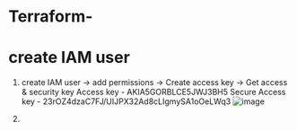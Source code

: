 # Terraform-

# create IAM user
1. create IAM user -> add permissions -> Create access key -> Get access & security key
   Access key - AKIA5GORBLCE5JWJ3BH5
   Secure Access key - 23rOZ4dzaC7FJ/UIJPX32Ad8cLIgmySA1oOeLWq3
![image](https://github.com/user-attachments/assets/a3b22d0a-7464-4a4f-a03b-720aeb4d802f)


3. 


